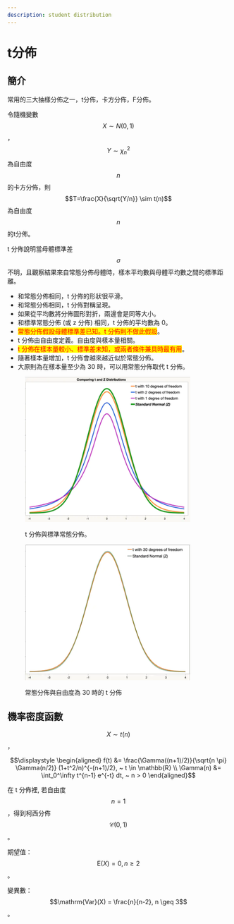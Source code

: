 ```yaml
---
description: student distribution
---
```


# t分佈

## 簡介

常用的三大抽樣分佈之一，t分佈，卡方分佈，F分佈。

令隨機變數$$X \sim N(0,1)$$，$$Y \sim \chi_n^2$$為自由度$$n$$的卡方分佈，則$$T=\frac{X}{\sqrt{Y/n}} \sim t(n)$$為自由度$$n$$的t分佈。

t 分佈說明當母體標準差$$\sigma$$不明，且觀察結果來自常態分佈母體時，樣本平均數與母體平均數之間的標準距離。

* 和常態分佈相同，t 分佈的形狀很平滑。&#x20;
* 和常態分佈相同，t 分佈對稱呈現。
* 如果從平均數將分佈圖形對折，兩邊會是同等大小。&#x20;
* 和標準常態分佈 (或 z 分佈) 相同，t 分佈的平均數為 0。
* <mark style="color:red;">常態分佈假設母體標準差已知。t 分佈則不做此假設</mark>。&#x20;
* t 分佈由自由度定義。自由度與樣本量相關。
* <mark style="color:red;">t 分佈在樣本量較小、標準差未知，或兩者條件兼具時最有用</mark>。&#x20;
* 隨著樣本量增加，t 分佈會越來越近似於常態分佈。
* 大原則為在樣本量至少為 30 時，可以用常態分佈取代 t 分佈。

<figure><img src="../../.gitbook/assets/image (19).png" alt="" width="375"><figcaption><p>t 分佈與標準常態分佈。</p></figcaption></figure>

<figure><img src="../../.gitbook/assets/image (20).png" alt="" width="375"><figcaption><p>常態分佈與自由度為 30 時的 t 分佈</p></figcaption></figure>

## 機率密度函數

$$X \sim t(n)$$，

$$\displaystyle  \begin{aligned} f(t) &= \frac{\Gamma((n+1)/2)}{\sqrt{n \pi} \Gamma(n/2)} (1+t^2/n)^{-(n+1)/2}, ~ t \in \mathbb{R} \\ \Gamma(n) &= \int_0^\infty t^{n-1} e^{-t} dt, ~ n > 0  \end{aligned}$$

在 t 分佈裡, 若自由度$$n=1$$，得到柯西分佈$$\mathcal{C}(0,1)$$。

期望值：$$\mathrm{E}(X) =0, n \geq 2$$。

變異數：$$\mathrm{Var}(X) = \frac{n}{n-2}, n \geq 3$$。
